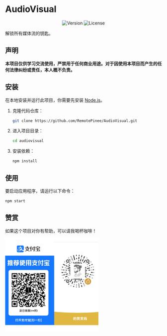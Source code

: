 # AudioVisual

<p align="center">
  <img alt="Version" src="https://img.shields.io/badge/version-1.0.0-blue.svg?cacheSeconds=2592000" />
  <img alt="License" src="https://img.shields.io/badge/license-UNLICENSED-red.svg" />
</p>

解锁所有媒体流的钥匙。

## 声明

**本项目仅供学习交流使用，严禁用于任何商业用途。对于因使用本项目而产生的任何法律纠纷或责任，本人概不负责。**

## 安装

在本地安装并运行此项目，你需要先安装 [Node.js](https://nodejs.org/)。

1.  克隆代码仓库：
    ```bash
    git clone https://github.com/RemotePinee/AudioVisual.git
    ```
2.  进入项目目录：
    ```bash
    cd audiovisual
    ```
3.  安装依赖：
    ```bash
    npm install
    ```

## 使用

要启动应用程序，请运行以下命令：

```bash
npm start
```

## 赞赏

如果这个项目对你有帮助，可以请我喝杯咖啡！

<img src="assets/zf.jpg" alt="赞赏码" width="300"/>
